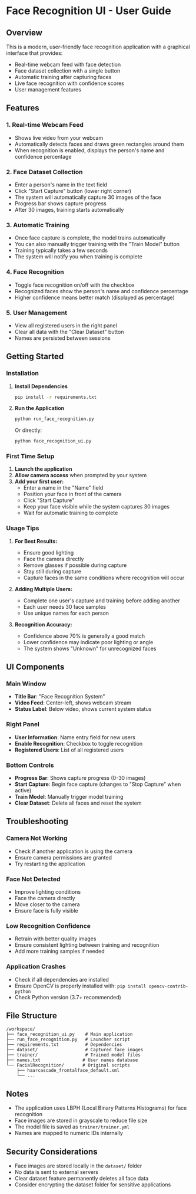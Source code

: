 # Face Recognition UI - User Guide

## Overview
This is a modern, user-friendly face recognition application with a graphical interface that provides:
- Real-time webcam feed with face detection
- Face dataset collection with a single button
- Automatic training after capturing faces
- Live face recognition with confidence scores
- User management features

## Features

### 1. **Real-time Webcam Feed**
- Shows live video from your webcam
- Automatically detects faces and draws green rectangles around them
- When recognition is enabled, displays the person's name and confidence percentage

### 2. **Face Dataset Collection**
- Enter a person's name in the text field
- Click "Start Capture" button (lower right corner)
- The system will automatically capture 30 images of the face
- Progress bar shows capture progress
- After 30 images, training starts automatically

### 3. **Automatic Training**
- Once face capture is complete, the model trains automatically
- You can also manually trigger training with the "Train Model" button
- Training typically takes a few seconds
- The system will notify you when training is complete

### 4. **Face Recognition**
- Toggle face recognition on/off with the checkbox
- Recognized faces show the person's name and confidence percentage
- Higher confidence means better match (displayed as percentage)

### 5. **User Management**
- View all registered users in the right panel
- Clear all data with the "Clear Dataset" button
- Names are persisted between sessions

## Getting Started

### Installation

1. **Install Dependencies**
   ```bash
   pip install -r requirements.txt
   ```

2. **Run the Application**
   ```bash
   python run_face_recognition.py
   ```
   
   Or directly:
   ```bash
   python face_recognition_ui.py
   ```

### First Time Setup

1. **Launch the application**
2. **Allow camera access** when prompted by your system
3. **Add your first user:**
   - Enter a name in the "Name" field
   - Position your face in front of the camera
   - Click "Start Capture"
   - Keep your face visible while the system captures 30 images
   - Wait for automatic training to complete

### Usage Tips

1. **For Best Results:**
   - Ensure good lighting
   - Face the camera directly
   - Remove glasses if possible during capture
   - Stay still during capture
   - Capture faces in the same conditions where recognition will occur

2. **Adding Multiple Users:**
   - Complete one user's capture and training before adding another
   - Each user needs 30 face samples
   - Use unique names for each person

3. **Recognition Accuracy:**
   - Confidence above 70% is generally a good match
   - Lower confidence may indicate poor lighting or angle
   - The system shows "Unknown" for unrecognized faces

## UI Components

### Main Window
- **Title Bar**: "Face Recognition System"
- **Video Feed**: Center-left, shows webcam stream
- **Status Label**: Below video, shows current system status

### Right Panel
- **User Information**: Name entry field for new users
- **Enable Recognition**: Checkbox to toggle recognition
- **Registered Users**: List of all registered users

### Bottom Controls
- **Progress Bar**: Shows capture progress (0-30 images)
- **Start Capture**: Begin face capture (changes to "Stop Capture" when active)
- **Train Model**: Manually trigger model training
- **Clear Dataset**: Delete all faces and reset the system

## Troubleshooting

### Camera Not Working
- Check if another application is using the camera
- Ensure camera permissions are granted
- Try restarting the application

### Face Not Detected
- Improve lighting conditions
- Face the camera directly
- Move closer to the camera
- Ensure face is fully visible

### Low Recognition Confidence
- Retrain with better quality images
- Ensure consistent lighting between training and recognition
- Add more training samples if needed

### Application Crashes
- Check if all dependencies are installed
- Ensure OpenCV is properly installed with: `pip install opencv-contrib-python`
- Check Python version (3.7+ recommended)

## File Structure

```
/workspace/
├── face_recognition_ui.py    # Main application
├── run_face_recognition.py   # Launcher script
├── requirements.txt          # Dependencies
├── dataset/                  # Captured face images
├── trainer/                  # Trained model files
├── names.txt                # User names database
└── FacialRecognition/       # Original scripts
    ├── haarcascade_frontalface_default.xml
    └── ...
```

## Notes

- The application uses LBPH (Local Binary Patterns Histograms) for face recognition
- Face images are stored in grayscale to reduce file size
- The model file is saved as `trainer/trainer.yml`
- Names are mapped to numeric IDs internally

## Security Considerations

- Face images are stored locally in the `dataset/` folder
- No data is sent to external servers
- Clear dataset feature permanently deletes all face data
- Consider encrypting the dataset folder for sensitive applications